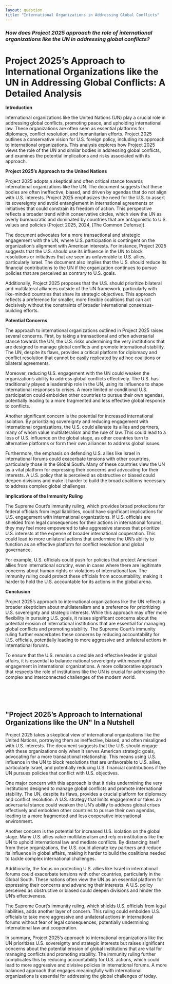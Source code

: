 ```yaml
---
layout: question
title: "International Organizations in Addressing Global Conflicts"
---
```


### *How does Project 2025 approach the role of international organizations like the UN in addressing global conflicts?*


# Project 2025’s Approach to International Organizations like the UN in Addressing Global Conflicts: A Detailed Analysis

**Introduction**

International organizations like the United Nations (UN) play a crucial role in addressing global conflicts, promoting peace, and upholding international law. These organizations are often seen as essential platforms for diplomacy, conflict resolution, and humanitarian efforts. Project 2025 outlines a conservative vision for U.S. foreign policy, including its approach to international organizations. This analysis explores how Project 2025 views the role of the UN and similar bodies in addressing global conflicts, and examines the potential implications and risks associated with its approach.

**Project 2025’s Approach to the United Nations**

Project 2025 adopts a skeptical and often critical stance towards international organizations like the UN. The document suggests that these bodies are often ineffective, biased, and driven by agendas that do not align with U.S. interests. Project 2025 emphasizes the need for the U.S. to assert its sovereignty and avoid entanglement in international agreements or initiatives that could constrain its freedom of action. This perspective reflects a broader trend within conservative circles, which view the UN as overly bureaucratic and dominated by countries that are antagonistic to U.S. values and policies (Project 2025, 2024, [The Common Defense]).

The document advocates for a more transactional and strategic engagement with the UN, where U.S. participation is contingent on the organization’s alignment with American interests. For instance, Project 2025 suggests that the U.S. should use its influence in the UN to block resolutions or initiatives that are seen as unfavorable to U.S. allies, particularly Israel. The document also implies that the U.S. should reduce its financial contributions to the UN if the organization continues to pursue policies that are perceived as contrary to U.S. goals.

Additionally, Project 2025 proposes that the U.S. should prioritize bilateral and multilateral alliances outside of the UN framework, particularly with like-minded countries that share its strategic objectives. This approach reflects a preference for smaller, more flexible coalitions that can act decisively without the constraints of broader international consensus-building efforts.

**Potential Concerns**

The approach to international organizations outlined in Project 2025 raises several concerns. First, by taking a transactional and often adversarial stance towards the UN, the U.S. risks undermining the very institutions that are designed to manage global conflicts and promote international stability. The UN, despite its flaws, provides a critical platform for diplomacy and conflict resolution that cannot be easily replicated by ad hoc coalitions or bilateral agreements.

Moreover, reducing U.S. engagement with the UN could weaken the organization’s ability to address global conflicts effectively. The U.S. has traditionally played a leadership role in the UN, using its influence to shape international responses to crises. A more limited or conditional U.S. participation could embolden other countries to pursue their own agendas, potentially leading to a more fragmented and less effective global response to conflicts.

Another significant concern is the potential for increased international isolation. By prioritizing sovereignty and reducing engagement with international organizations, the U.S. could alienate its allies and partners, many of whom value multilateralism and the rule of law. This could lead to a loss of U.S. influence on the global stage, as other countries turn to alternative platforms or form their own alliances to address global issues.

Furthermore, the emphasis on defending U.S. allies like Israel in international forums could exacerbate tensions with other countries, particularly those in the Global South. Many of these countries view the UN as a vital platform for expressing their concerns and advocating for their interests. A U.S. policy that is perceived as obstructive or biased could deepen divisions and make it harder to build the broad coalitions necessary to address complex global challenges.

**Implications of the Immunity Ruling**

The Supreme Court’s immunity ruling, which provides broad protections for federal officials from legal liabilities, could have significant implications for U.S. engagement with international organizations. If U.S. officials are shielded from legal consequences for their actions in international forums, they may feel more empowered to take aggressive stances that prioritize U.S. interests at the expense of broader international cooperation. This could lead to more unilateral actions that undermine the UN’s ability to function as an effective platform for conflict resolution and global governance.

For example, U.S. officials could push for policies that protect American allies from international scrutiny, even in cases where there are legitimate concerns about human rights or violations of international law. The immunity ruling could protect these officials from accountability, making it harder to hold the U.S. accountable for its actions in the global arena.

**Conclusion**

Project 2025’s approach to international organizations like the UN reflects a broader skepticism about multilateralism and a preference for prioritizing U.S. sovereignty and strategic interests. While this approach may offer more flexibility in pursuing U.S. goals, it raises significant concerns about the potential erosion of international institutions that are essential for managing global conflicts and promoting stability. The Supreme Court’s immunity ruling further exacerbates these concerns by reducing accountability for U.S. officials, potentially leading to more aggressive and unilateral actions in international forums.

To ensure that the U.S. remains a credible and effective leader in global affairs, it is essential to balance national sovereignty with meaningful engagement in international organizations. A more collaborative approach that respects the role of institutions like the UN is crucial for addressing the complex and interconnected challenges of the modern world.

<br><br><br>

## <span id="nutshell">"Project 2025’s Approach to International Organizations like the UN" In a Nutshell</span>

Project 2025 takes a skeptical view of international organizations like the United Nations, portraying them as ineffective, biased, and often misaligned with U.S. interests. The document suggests that the U.S. should engage with these organizations only when it serves American strategic goals, advocating for a more transactional relationship. This means using U.S. influence in the UN to block resolutions that are unfavorable to U.S. allies, particularly Israel, and potentially reducing U.S. financial contributions if the UN pursues policies that conflict with U.S. objectives.

One major concern with this approach is that it risks undermining the very institutions designed to manage global conflicts and promote international stability. The UN, despite its flaws, provides a crucial platform for diplomacy and conflict resolution. A U.S. strategy that limits engagement or takes an adversarial stance could weaken the UN’s ability to address global crises effectively and embolden other countries to pursue their own agendas, leading to a more fragmented and less cooperative international environment.

Another concern is the potential for increased U.S. isolation on the global stage. Many U.S. allies value multilateralism and rely on institutions like the UN to uphold international law and mediate conflicts. By distancing itself from these organizations, the U.S. could alienate key partners and reduce its influence in global affairs, making it harder to build the coalitions needed to tackle complex international challenges.

Additionally, the focus on protecting U.S. allies like Israel in international forums could exacerbate tensions with other countries, particularly in the Global South. These nations often view the UN as an essential platform for expressing their concerns and advancing their interests. A U.S. policy perceived as obstructive or biased could deepen divisions and hinder the UN’s effectiveness.

The Supreme Court’s immunity ruling, which shields U.S. officials from legal liabilities, adds another layer of concern. This ruling could embolden U.S. officials to take more aggressive and unilateral actions in international forums without fear of legal consequences, potentially undermining international law and cooperation.

In summary, Project 2025’s approach to international organizations like the UN prioritizes U.S. sovereignty and strategic interests but raises significant concerns about the potential erosion of global institutions that are vital for managing conflicts and promoting stability. The immunity ruling further complicates this by reducing accountability for U.S. actions, which could lead to more aggressive and divisive policies in international forums. A more balanced approach that engages meaningfully with international organizations is essential for addressing the global challenges of today.
